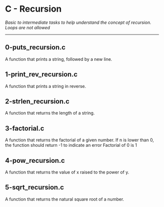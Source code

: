 # C - Recursion
*Basic to intermediate tasks to help understand the concept of recursion. Loops are not allowed*
___
## 0-puts_recursion.c
A function that prints a string, followed by a new line.
## 1-print\_rev\_recursion.c
A function that prints a string in reverse.
## 2-strlen\_recursion.c
A function that returns the length of a string.
## 3-factorial.c
A function that returns the factorial of a given number.
If n is lower than 0, the function should return -1 to indicate an error
Factorial of 0 is 1
## 4-pow\_recursion.c
A function that returns the value of x raised to the power of y.
## 5-sqrt\_recursion.c
A function that returns the natural square root of a number.
